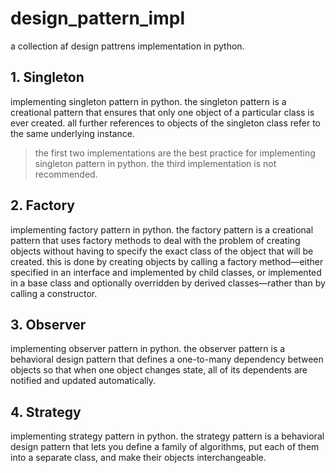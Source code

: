 # design_pattern_impl

a collection af design pattrens implementation in python.

## 1. Singleton

implementing singleton pattern in python. the singleton pattern is a creational pattern that ensures that only one object of a particular class is ever created. all further references to objects of the singleton class refer to the same underlying instance.
> the first two implementations are the best practice for implementing singleton pattern in python. the third implementation is not recommended.

## 2. Factory

implementing factory pattern in python. the factory pattern is a creational pattern that uses factory methods to deal with the problem of creating objects without having to specify the exact class of the object that will be created. this is done by creating objects by calling a factory method—either specified in an interface and implemented by child classes, or implemented in a base class and optionally overridden by derived classes—rather than by calling a constructor.

## 3. Observer

implementing observer pattern in python. the observer pattern is a behavioral design pattern that defines a one-to-many dependency between objects so that when one object changes state, all of its dependents are notified and updated automatically.

## 4. Strategy

implementing strategy pattern in python. the strategy pattern is a behavioral design pattern that lets you define a family of algorithms, put each of them into a separate class, and make their objects interchangeable.
